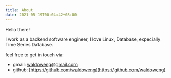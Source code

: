 ```yaml
---
title: About
date: 2021-05-19T00:04:42+08:00
---
```


Hello there!

I work as a backend software engineer, I love Linux, Database, expecially Time Series Database.

feel free to get in touch via:

* gmail: waldoweng@gmail.com
* github: [https://github.com/waldoweng](https://github.com/waldoweng)
